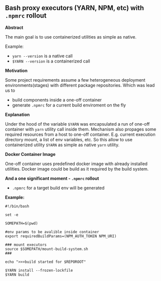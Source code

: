 ## Bash proxy executors (YARN, NPM, etc) with `.npmrc` rollout

**Abstract**

The main goal is to use containerized utilities as simple as native. 


Example:
- `yarn --version` is a native call
- `$YARN --version` is a containerized call


**Motivation**

Some project requirements assume a few heterogeneous deployment environments(stages) with different package repositories. 
Which was lead us to
- build components inside a one-off container
- generate `.npmrc` for a current build enviroment on the fly


**Explanation**

Under the hood of the variable `$YARN` was encapsulated a run of one-off container with `yarn` utility call inside them. 
Mechanism also propages some required resources from a host to one-off container. E.g. current execution directory mount, a list of env variables, etc.
So this allow to use containerized utility `$YARN` as simple as native `yarn` utility.


**Docker Container Image**

One-off container uses predefined docker image with already installed utilities. Docker image could be build as it required by the build system.


**And a one significant moment - `.npmrc` rollout**

- `.npmrc` for a target build env will be generated

**Example:**

```
#!/bin/bash

set -e

SOMEPATH=$(pwd)

#env params to be avalible inside container
export requiredBuildParams=(NPM_AUTH_TOKEN NPM_URI)

### mount executors
source $SOMEPATH/mount-build-system.sh
###

echo ">>>build started for $REPOROOT"

$YARN install --frozen-lockfile
$YARN build
```

